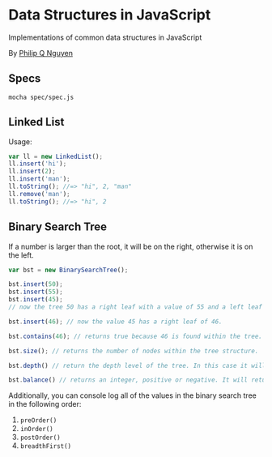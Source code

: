 # Data Structures in JavaScript

Implementations of common data structures in JavaScript

By [Philip Q Nguyen](https://github.com/philipqnguyen)

## Specs

`mocha spec/spec.js`

## Linked List

Usage:

``` JavaScript
var ll = new LinkedList();
ll.insert('hi');
ll.insert(2);
ll.insert('man');
ll.toString(); //=> "hi", 2, "man"
ll.remove('man');
ll.toString(); //=> "hi", 2
```

## Binary Search Tree

If a number is larger than the root, it will be on the right, otherwise it is on the left.

``` JavaScript
var bst = new BinarySearchTree();

bst.insert(50);
bst.insert(55);
bst.insert(45);
// now the tree 50 has a right leaf with a value of 55 and a left leaf with a value of 45.

bst.insert(46); // now the value 45 has a right leaf of 46.

bst.contains(46); // returns true because 46 is found within the tree.

bst.size(); // returns the number of nodes within the tree structure.

bst.depth() // return the depth level of the tree. In this case it will return 3.

bst.balance() // returns an integer, positive or negative. It will return a negative number if the right side of the root has more nodes. It will return a positive number if the left side is larger than the root. If there are equal number of nodes on both sides of the root, it will return 0.
```

Additionally, you can console log all of the values in the binary search tree in the following order:

1. `preOrder()`
2. `inOrder()`
3. `postOrder()`
4. `breadthFirst()`
